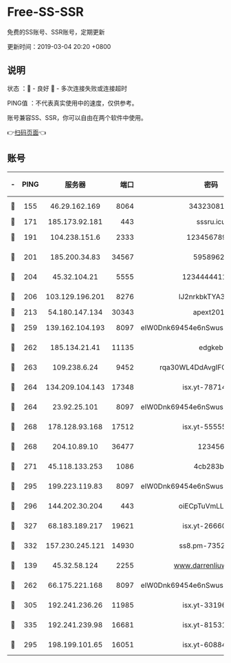 # Free-SS-SSR

免费的SS账号、SSR账号，定期更新

更新时间：2019-03-04 20:20 +0800

## 说明

状态     ：🙂 - 良好 🙁 - 多次连接失败或连接超时

PING值   ：不代表真实使用中的速度，仅供参考。

账号兼容SS、SSR，你可以自由在两个软件中使用。

👉[扫码页面](https://liesauer.github.io/free-ss-ssr.github.io/)👈

## 账号

|-|PING|服务器|端口|密码|加密方式|区域|
|:----:|:----:|:-----:|-----:|:----:|:----:|:----:|
|🙂|155|46.29.162.169|8064|3432308177|aes-256-cfb|RU|
|🙂|171|185.173.92.181|443|sssru.icu|rc4-md5|RU|
|🙂|191|104.238.151.6|2333|12345678900|aes-256-cfb|JP|
|🙂|201|185.200.34.83|34567|59589627|aes-256-cfb|US|
|🙂|204|45.32.104.21|5555|1234444411111|aes-256-cfb|SG|
|🙂|206|103.129.196.201|8276|lJ2nrkbkTYA30wv0|aes-256-cfb|CN|
|🙂|213|54.180.147.134|30343|apext2019|chacha20|KR|
|🙂|259|139.162.104.193|8097|eIW0Dnk69454e6nSwuspv9DmS201tQ0D|aes-256-cfb|JP|
|🙂|262|185.134.21.41|11135|edgkeb|aes-256-cfb|GB|
|🙂|263|109.238.6.24|9452|rqa30WL4DdAvgIFG6Fs3znzTa|aes-256-cfb|FR|
|🙂|264|134.209.104.143|17348|isx.yt-78714396|aes-256-cfb|SG|
|🙂|264|23.92.25.101|8097|eIW0Dnk69454e6nSwuspv9DmS201tQ0D|aes-256-cfb|US|
|🙂|268|178.128.93.168|17512|isx.yt-55555865|aes-256-cfb|SG|
|🙂|268|204.10.89.10|36477|123456|aes-256-cfb|US|
|🙂|271|45.118.133.253|1086|4cb283b8|aes-256-cfb|SG|
|🙂|295|199.223.119.83|8097|eIW0Dnk69454e6nSwuspv9DmS201tQ0D|aes-256-cfb|US|
|🙂|296|144.202.30.204|443|oiECpTuVmLLxk4Ts|aes-256-cfb|US|
|🙂|327|68.183.189.217|19621|isx.yt-26660218|aes-256-cfb|SG|
|🙂|332|157.230.245.121|14930|ss8.pm-73529175|aes-256-cfb|SG|
|🙂|139|45.32.58.124|2255|www.darrenliuwei.com|aes-256-cfb|AU|
|🙂|262|66.175.221.168|8097|eIW0Dnk69454e6nSwuspv9DmS201tQ0D|aes-256-cfb|US|
|🙂|305|192.241.236.26|11985|isx.yt-33196009|aes-256-cfb|US|
|🙂|335|192.241.239.98|16681|isx.yt-81531796|aes-256-cfb|US|
|🙁|295|198.199.101.65|16051|isx.yt-60884333|aes-256-cfb|US|
